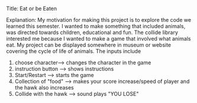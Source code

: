Title: Eat or be Eaten

Explanation:
 My motivation for making this project is to explore the code we learned this semester. I wanted to make something that included animals, was directed towards children, educational and fun. The collide library interested me because I wanted to make a game that involved what animals eat. My project can be displayed somewhere in museum  or website covering the cycle of life of animals. The inputs include
 1. choose character--> changes the character in the game
 2. instruction button --> shows instructions
 3. Start/Restart --> starts the game
 4. Collection of "food" --> makes your score increase/speed of player and the hawk also increases
 5. Collide with the hawk --> sound plays "YOU LOSE"
